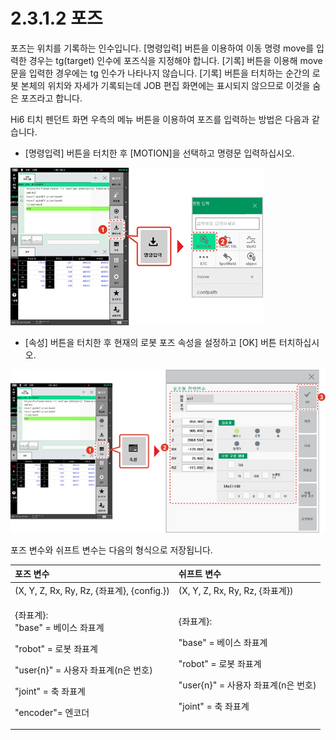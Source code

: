 # 2.3.1.2 포즈

포즈는 위치를 기록하는 인수입니다. \[명령입력\] 버튼을 이용하여 이동 명령 move를 입력한 경우는 tg\(target\) 인수에 포즈식을 지정해야 합니다. \[기록\] 버튼을 이용해 move문을 입력한 경우에는 tg 인수가 나타나지 않습니다. \[기록\] 버튼을 터치하는 순간의 로봇 본체의 위치와 자세가 기록되는데 JOB 편집 화면에는 표시되지 않으므로 이것을 숨은 포즈라고 합니다.

Hi6 티치 펜던트 화면 우측의 메뉴 버튼을 이용하여 포즈를 입력하는 방법은 다음과 같습니다.

* \[명령입력\] 버튼을 터치한 후 \[MOTION\]을 선택하고 명령문 입력하십시오.



![](../../../.gitbook/assets/image%20%2849%29.png)

* \[속성\] 버튼을 터치한 후 현재의 로봇 포즈 속성을 설정하고 \[OK\] 버튼 터치하십시오.

![](../../../.gitbook/assets/image%20%2842%29.png)

포즈 변수와 쉬프트 변수는 다음의 형식으로 저장됩니다.

<table>
  <thead>
    <tr>
      <th style="text-align:left">&#xD3EC;&#xC988; &#xBCC0;&#xC218;</th>
      <th style="text-align:left">&#xC26C;&#xD504;&#xD2B8; &#xBCC0;&#xC218;</th>
    </tr>
  </thead>
  <tbody>
    <tr>
      <td style="text-align:left">(X, Y, Z, Rx, Ry, Rz, {&#xC88C;&#xD45C;&#xACC4;}, {config.})</td>
      <td style="text-align:left">(X, Y, Z, Rx, Ry, Rz, {&#xC88C;&#xD45C;&#xACC4;})</td>
    </tr>
    <tr>
      <td style="text-align:left">
        <p>{&#xC88C;&#xD45C;&#xACC4;}:
          <br />&quot;base&quot; = &#xBCA0;&#xC774;&#xC2A4; &#xC88C;&#xD45C;&#xACC4;
          <br
          />
        </p>
        <p>&quot;robot&quot; = &#xB85C;&#xBD07; &#xC88C;&#xD45C;&#xACC4;
          <br />
        </p>
        <p>&quot;user{n}&quot; = &#xC0AC;&#xC6A9;&#xC790; &#xC88C;&#xD45C;&#xACC4;(n&#xC740;
          &#xBC88;&#xD638;)
          <br />
        </p>
        <p>&quot;joint&quot; = &#xCD95; &#xC88C;&#xD45C;&#xACC4;
          <br />
        </p>
        <p>&quot;encoder&quot;= &#xC5D4;&#xCF54;&#xB354;</p>
      </td>
      <td style="text-align:left">
        <p>{&#xC88C;&#xD45C;&#xACC4;}:</p>
        <p>&quot;base&quot; = &#xBCA0;&#xC774;&#xC2A4; &#xC88C;&#xD45C;&#xACC4;
          <br
          />
        </p>
        <p>&quot;robot&quot; = &#xB85C;&#xBD07; &#xC88C;&#xD45C;&#xACC4;
          <br />
        </p>
        <p>&quot;user{n}&quot; = &#xC0AC;&#xC6A9;&#xC790; &#xC88C;&#xD45C;&#xACC4;(n&#xC740;
          &#xBC88;&#xD638;)
          <br />
        </p>
        <p>&quot;joint&quot; = &#xCD95; &#xC88C;&#xD45C;&#xACC4;</p>
        <p></p>
      </td>
    </tr>
  </tbody>
</table>



